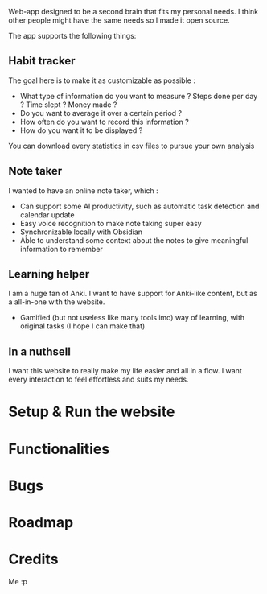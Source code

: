 Web-app designed to be a second brain that fits my personal needs. I think other people might have the same needs so I made it open source.

The app supports the following things: 

## Habit tracker
The goal here is to make it as customizable as possible : 
- What type of information do you want to measure ? Steps done per day ? Time slept ? Money made ?
- Do you want to average it over a certain period ?
- How often do you want to record this information ?
- How do you want it to be displayed ?

You can download every statistics in csv files to pursue your own analysis

## Note taker 

I wanted to have an online note taker, which :
- Can support some AI productivity, such as automatic task detection and calendar update
- Easy voice recognition to make note taking super easy
- Synchronizable locally with Obsidian
- Able to understand some context about the notes to give meaningful information to remember

## Learning helper

I am a huge fan of Anki. I want to have support for Anki-like content, but as a all-in-one with the website. 
- Gamified (but not useless like many tools imo) way of learning, with original tasks (I hope I can make that)

## In a nuthsell

I want this website to really make my life easier and all in a flow. I want every interaction to feel effortless and suits my needs.

# Setup & Run the website

# Functionalities

# Bugs

# Roadmap

# Credits
Me :p

